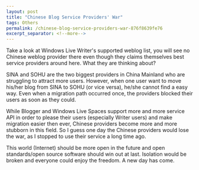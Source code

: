 ```yaml
---
layout: post
title: "Chinese Blog Service Providers' War"
tags: Others
permalink: /chinese-blog-service-providers-war-876f8639fe76
excerpt_separator: <!--more-->
---
```


Take a look at Windows Live Writer's supported weblog list, you will see no Chinese weblog provider there even though they claims themselves best service providers around here. What they are thinking about?

SINA and SOHU are the two biggest providers in China Mainland who are struggling to attract more users. However, when one user want to move his/her blog from SINA to SOHU (or vice versa), he/she cannot find a easy way. Even when a migration path occurred once, the providers blocked their users as soon as they could.

While Blogger and Windows Live Spaces support more and more service API in order to please their users (especially Writer users) and make migration easier then ever, Chinese providers become more and more stubborn in this field. So I guess one day the Chinese providers would lose the war, as I stopped to use their service a long time ago.

This world (Internet) should be more open in the future and open standards/open source software should win out at last. Isolation would be broken and everyone could enjoy the freedom. A new day has come.
<!--more-->